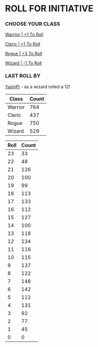 # ROLL FOR INITIATIVE
### CHOOSE YOUR CLASS

[Warrior | +1 To Roll](https://github.com/benjaminsampica/benjaminsampica/issues/new?title=roll%7Cwarrior&body=Just+click+%27Create%27.)

[Cleric | +1 To Roll](https://github.com/benjaminsampica/benjaminsampica/issues/new?title=roll%7Ccleric&body=Just+click+%27Create%27.)

[Rogue | +3 To Roll](https://github.com/benjaminsampica/benjaminsampica/issues/new?title=roll%7Crogue&body=Just+click+%27Create%27.)

[Wizard | -1 To Roll](https://github.com/benjaminsampica/benjaminsampica/issues/new?title=roll%7Cwizard&body=Just+click+%27Create%27.)
### LAST ROLL BY
[YashiPi](https://www.github.com/YashiPi) - as a wizard rolled a 12!

|Class|Count|
|-|-|
|Warrior|764|
|Cleric|437|
|Rogue|750|
|Wizard|529|

|Roll|Count|
|-|-|
|23|33
|22|48
|21|126
|20|100
|19|99
|18|113
|17|133
|16|112
|15|127
|14|100
|13|118
|12|134
|11|116
|10|115
|9|137
|8|122
|7|148
|6|142
|5|112
|4|131
|3|92
|2|77
|1|45
|0|0
